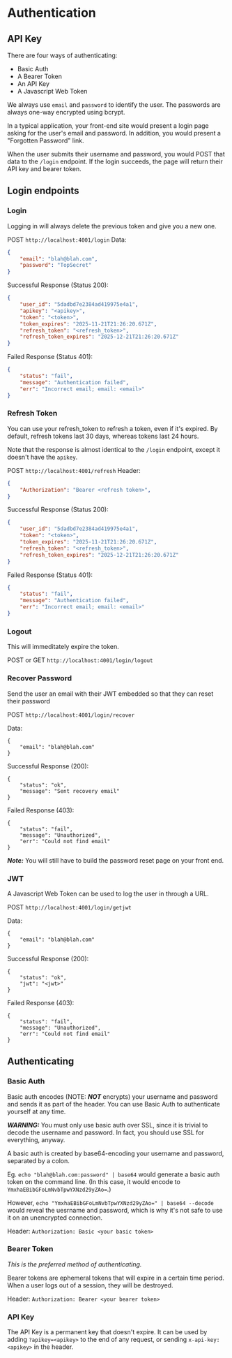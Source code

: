 # Authentication

## API Key

There are four ways of authenticating:

* Basic Auth
* A Bearer Token
* An API Key
* A Javascript Web Token

We always use `email` and `password` to identify the user. The passwords are always one-way encrypted using bcrypt.

In a typical application, your front-end site would present a login page asking for the user's email and password. In addition, you would present a "Forgotten Password" link. 

When the user submits their username and password, you would POST that data to the `/login` endpoint. If the login succeeds, the page will return their API key and bearer token. 

## Login endpoints

### Login

Logging in will always delete the previous token and give you a new one.

POST `http://localhost:4001/login`
Data:
```json
{
    "email": "blah@blah.com",
    "password": "TopSecret"
}
```

Successful Response (Status 200):
```json
{
    "user_id": "5dadbd7e2384ad419975e4a1",
    "apikey": "<apikey>",
    "token": "<token>",
    "token_expires": "2025-11-21T21:26:20.671Z",
    "refresh_token": "<refresh_token>",
    "refresh_token_expires": "2025-12-21T21:26:20.671Z"
}
```

Failed Response (Status 401):
```json
{
    "status": "fail",
    "message": "Authentication failed",
    "err": "Incorrect email; email: <email>"
}
```

### Refresh Token

You can use your refresh_token to refresh a token, even if it's expired. By default, refresh tokens last 30 days, whereas tokens last 24 hours.

Note that the response is almost identical to the `/login` endpoint, except it doesn't have the `apikey`.

POST `http://localhost:4001/refresh`
Header: 
```json
{
    "Authorization": "Bearer <refresh token>",
}
```

Successful Response (Status 200):
```json
{
    "user_id": "5dadbd7e2384ad419975e4a1",
    "token": "<token>",
    "token_expires": "2025-11-21T21:26:20.671Z",
    "refresh_token": "<refresh_token>",
    "refresh_token_expires": "2025-12-21T21:26:20.671Z"
}
```

Failed Response (Status 401):
```json
{
    "status": "fail",
    "message": "Authentication failed",
    "err": "Incorrect email; email: <email>"
}
```

### Logout

This will immeditately expire the token.

POST or GET `http://localhost:4001/login/logout`

### Recover Password

Send the user an email with their JWT embedded so that they can reset their password

POST `http://localhost:4001/login/recover`

Data:
```
{
    "email": "blah@blah.com"
}
```

Successful Response (200): 
```
{
    "status": "ok",
    "message": "Sent recovery email"
}
```

Failed Response (403):
```
{
    "status": "fail",
    "message": "Unauthorized",
    "err": "Could not find email"
}
```

***Note:*** You will still have to build the password reset page on your front end.

### JWT

A Javascript Web Token can be used to log the user in through a URL. 

POST `http://localhost:4001/login/getjwt`

Data:
```
{
    "email": "blah@blah.com"
}
```

Successful Response (200): 
```
{
    "status": "ok",
    "jwt": "<jwt>"
}
```

Failed Response (403):
```
{
    "status": "fail",
    "message": "Unauthorized",
    "err": "Could not find email"
}
```

## Authenticating

### Basic Auth

Basic auth encodes (NOTE: ***NOT*** encrypts) your username and password and sends it as part of the header. You can use Basic Auth to authenticate yourself at any time.

***WARNING:*** You must only use basic auth over SSL, since it is trivial to decode the username and password. In fact, you should use SSL for everything, anyway.

A basic auth is created by base64-encoding your username and password, separated by a colon. 

Eg. `echo "blah@blah.com:password" | base64` would generate a basic auth token on the command line. (In this case, it would encode to `YmxhaEBibGFoLmNvbTpwYXNzd29yZAo=`.)

However, `echo "YmxhaEBibGFoLmNvbTpwYXNzd29yZAo=" | base64 --decode` would reveal the uesrname and password, which is why it's not safe to use it on an unencrypted connection.

Header: `Authorization: Basic <your basic token>`

### Bearer Token

_This is the preferred method of authenticating._

Bearer tokens are ephemeral tokens that will expire in a certain time period. When a user logs out of a session, they will be destroyed.

Header: `Authorization: Bearer <your bearer token>`

### API Key

The API Key is a permanent key that doesn't expire. It can be used by adding `?apikey=<apikey>` to the end of any request, or sending `x-api-key: <apikey>` in the header. 

